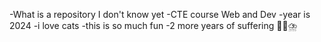 -What is a repository I don't know yet
-CTE course Web and Dev
-year is 2024
-i love cats
-this is so much fun
-2 more years of suffering 🤕🫨⛈️

